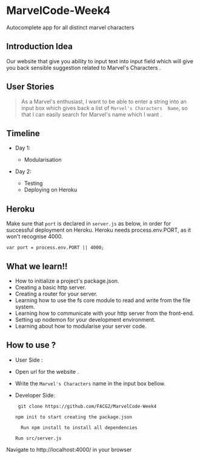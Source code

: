 # MarvelCode-Week4
Autocomplete app for all distinct marvel characters

## Introduction Idea

Our website that give you ability to input text into input field which will give you back sensible suggestion related to Marvel's Characters .


##  User Stories

>As a Marvel's enthusiast, I want to be able to enter a string into an input box which gives back a list of  `Marvel's Characters  Name`, so that I can easily search for Marvel's  name which I want .


## Timeline

* Day 1:

   *  Modularisation

* Day 2:

  * Testing
  * Deploying on Heroku


## Heroku

Make sure that `port` is declared in `server.js` as below, in order for successful deployment on Heroku. Heroku needs process.env.PORT, as it won't recognise 4000.

`var port = process.env.PORT || 4000;`

## What we learn!!

  * How to initialize a project's package.json.
  * Creating a basic http server.
  * Creating a router for your server.
  * Learning how to use the fs core module to read and write from the file system.
  * Learning how to communicate with your http server from the front-end.
  * Setting up nodemon for your development environment.
  * Learning about how to modularise your server code.


## How to use ?
 * User Side :

  * Open url for the website .
  * Write the `Marvel's Characters` name in the  input box bellow.


  * Developer Side:

      ` git clone https://github.com/FACG2/MarvelCode-Week4`

      `npm init to start creating the package.json`

      `  Run npm install to install all dependencies`

      ` Run src/server.js `

Navigate to http://localhost:4000/ in your browser
